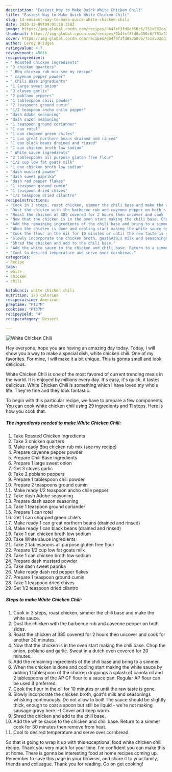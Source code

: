 ```yaml
---
description: "Easiest Way to Make Quick White Chicken Chili"
title: "Easiest Way to Make Quick White Chicken Chili"
slug: 14-easiest-way-to-make-quick-white-chicken-chili
date: 2020-12-09T09:01:18.358Z
image: https://img-global.cpcdn.com/recipes/0b4fef3fd8a350c6/751x532cq70/white-chicken-chili-recipe-main-photo.jpg
thumbnail: https://img-global.cpcdn.com/recipes/0b4fef3fd8a350c6/751x532cq70/white-chicken-chili-recipe-main-photo.jpg
cover: https://img-global.cpcdn.com/recipes/0b4fef3fd8a350c6/751x532cq70/white-chicken-chili-recipe-main-photo.jpg
author: Leroy Bridges
ratingvalue: 4.7
reviewcount: 45016
recipeingredient:
- " Roasted Chicken Ingredients"
- "3 chicken quarters"
- " Bbq chicken rub mix see my recipe"
- " cayenne pepper powder"
- " Chili Base Ingredients"
- "1 large sweet onion"
- "3 cloves garlic"
- "2 poblano peppers"
- "1 tablespoon chili powder"
- "2 teaspoons ground cumin"
- "1/2 teaspoon ancho chile pepper"
- "dash Adobe seasoning"
- "dash sazon seasoning"
- "1 teaspoon ground coriander"
- "1 can rotel"
- "1 can chopped green chiles"
- "1 can great northern beans drained and rinsed"
- "1 can black beans drained and rinsed"
- "1 can chicken broth low sodium"
- " White sauce ingredients"
- "2 tablespoons all purpose gluten free flour"
- "1/2 cup low fat goats milk"
- "1 can chicken broth low sodium"
- "dash mustard powder"
- "dash sweet paprika"
- "dash red pepper flakes"
- "1 teaspoon ground cumin"
- "1 teaspoon dried chives"
- "1/2 teaspoon dried cilantro"
recipeinstructions:
- "Cook in 3 steps, roast chicken, simmer the chili base and make the white sauce."
- "Dust the chicken with the barbecue rub and cayenne pepper on both sides."
- "Roast the chicken at 385 covered for 2 hours then uncover and cook for another 30 minutes."
- "Now that the chicken is in the oven start making the chili base. Chop the onion, poblano and garlic. Sweat in a dutch oven covered for 20 minutes."
- "Add the remaining ingredients of the chili base and bring to a simmer."
- "When the chicken is done and cooling start making the white sauce by adding 1 tablespoon of the chicken drippings a splash of canola oil and 2 tablespoons of the AP GF flour to a sauce pan. Regular AP flour can be used if preferred."
- "Cook the flour in the oil for 10 minutes or until the raw taste is gone."
- "Slowly incorporate the chicken broth, goat&#39;s milk and seasonings whisking continuously. Do not allow to boil! The sauce should be slightly thick, enough to coat a spoon but still be liquid - we&#39;re not making sausage gravy here :-) Cover and keep warm."
- "Shred the chicken and add to the chili base."
- "Add the white sauce to the chicken and chili base. Return to a simmer cook for 30 minutes then remove from heat."
- "Cool to desired temperature and serve over cornbread."
categories:
- Recipe
tags:
- white
- chicken
- chili

katakunci: white chicken chili 
nutrition: 170 calories
recipecuisine: American
preptime: "PT27M"
cooktime: "PT37M"
recipeyield: "4"
recipecategory: Dessert

---
```



![White Chicken Chili](https://img-global.cpcdn.com/recipes/0b4fef3fd8a350c6/751x532cq70/white-chicken-chili-recipe-main-photo.jpg)

Hey everyone, hope you are having an amazing day today. Today, I will show you a way to make a special dish, white chicken chili. One of my favorites. For mine, I will make it a bit unique. This is gonna smell and look delicious.



White Chicken Chili is one of the most favored of current trending meals in the world. It is enjoyed by millions every day. It's easy, it's quick, it tastes delicious. White Chicken Chili is something which I have loved my whole life. They're fine and they look fantastic.


To begin with this particular recipe, we have to prepare a few components. You can cook white chicken chili using 29 ingredients and 11 steps. Here is how you cook that.

<!--inarticleads1-->

##### The ingredients needed to make White Chicken Chili:

1. Take  Roasted Chicken Ingredients
1. Take 3 chicken quarters
1. Make ready  Bbq chicken rub mix (see my recipe)
1. Prepare  cayenne pepper powder
1. Prepare  Chili Base Ingredients
1. Prepare 1 large sweet onion
1. Get 3 cloves garlic
1. Take 2 poblano peppers
1. Prepare 1 tablespoon chili powder
1. Prepare 2 teaspoons ground cumin
1. Make ready 1/2 teaspoon ancho chile pepper
1. Take dash Adobe seasoning
1. Prepare dash sazon seasoning
1. Take 1 teaspoon ground coriander
1. Prepare 1 can rotel
1. Get 1 can chopped green chile&#39;s
1. Make ready 1 can great northern beans (drained and rinsed)
1. Make ready 1 can black beans (drained and rinsed)
1. Take 1 can chicken broth low sodium
1. Take  White sauce ingredients
1. Take 2 tablespoons all purpose gluten free flour
1. Prepare 1/2 cup low fat goats milk
1. Take 1 can chicken broth low sodium
1. Prepare dash mustard powder
1. Take dash sweet paprika
1. Make ready dash red pepper flakes
1. Prepare 1 teaspoon ground cumin
1. Take 1 teaspoon dried chives
1. Get 1/2 teaspoon dried cilantro




<!--inarticleads2-->

##### Steps to make White Chicken Chili:

1. Cook in 3 steps, roast chicken, simmer the chili base and make the white sauce.
1. Dust the chicken with the barbecue rub and cayenne pepper on both sides.
1. Roast the chicken at 385 covered for 2 hours then uncover and cook for another 30 minutes.
1. Now that the chicken is in the oven start making the chili base. Chop the onion, poblano and garlic. Sweat in a dutch oven covered for 20 minutes.
1. Add the remaining ingredients of the chili base and bring to a simmer.
1. When the chicken is done and cooling start making the white sauce by adding 1 tablespoon of the chicken drippings a splash of canola oil and 2 tablespoons of the AP GF flour to a sauce pan. Regular AP flour can be used if preferred.
1. Cook the flour in the oil for 10 minutes or until the raw taste is gone.
1. Slowly incorporate the chicken broth, goat&#39;s milk and seasonings whisking continuously. Do not allow to boil! The sauce should be slightly thick, enough to coat a spoon but still be liquid - we&#39;re not making sausage gravy here :-) Cover and keep warm.
1. Shred the chicken and add to the chili base.
1. Add the white sauce to the chicken and chili base. Return to a simmer cook for 30 minutes then remove from heat.
1. Cool to desired temperature and serve over cornbread.




So that is going to wrap it up with this exceptional food white chicken chili recipe. Thank you very much for your time. I'm confident you can make this at home. There is gonna be interesting food at home recipes coming up. Remember to save this page in your browser, and share it to your family, friends and colleague. Thank you for reading. Go on get cooking!
